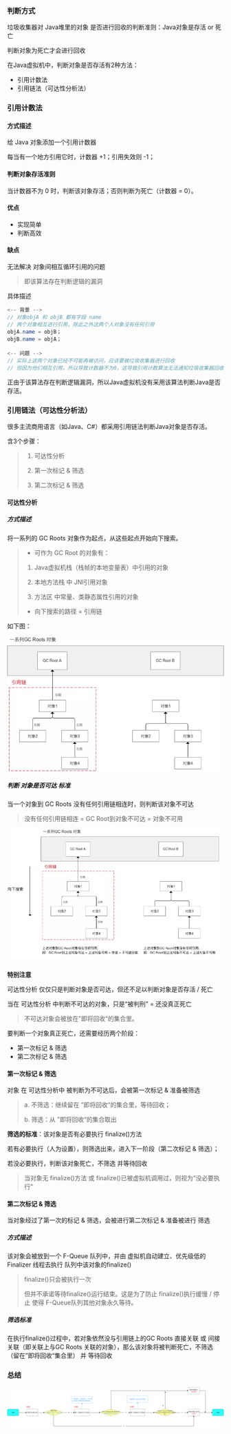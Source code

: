 ### 判断方式
垃圾收集器对 Java堆里的对象 是否进行回收的判断准则：Java对象是存活 or 死亡

判断对象为死亡才会进行回收

在Java虚拟机中，判断对象是否存活有2种方法：

* 引用计数法
* 引用链法（可达性分析法）

### 引用计数法
#### 方式描述
给 Java 对象添加一个引用计数器

每当有一个地方引用它时，计数器 +1；引用失效则 -1；
#### 判断对象存活准则
当计数器不为 0 时，判断该对象存活；否则判断为死亡（计数器 = 0）。
#### 优点

* 实现简单
* 判断高效

#### 缺点
无法解决 对象间相互循环引用的问题
> 即该算法存在判断逻辑的漏洞

具体描述
```java
<-- 背景 -->
// 对象objA 和 objB 都有字段 name
// 两个对象相互进行引用，除此之外这两个人对象没有任何引用
objA.name = objB；
objB.name = objA；

<-- 问题 -->
// 实际上这两个对象已经不可能再被访问，应该要被垃圾收集器进行回收
// 但因为他们相互引用，所以导致计数器不为0，这导致引用计数算法无法通知垃圾收集器回收该两个对象
```
正由于该算法存在判断逻辑漏洞，所以Java虚拟机没有采用该算法判断Java是否存活。
### 引用链法（可达性分析法）
很多主流商用语言（如Java、C#）都采用引用链法判断Java对象是否存活。

含3个步骤：
> 1. 可达性分析
> 
> 2. 第一次标记 & 筛选
> 
> 3. 第二次标记 & 筛选

#### 可达性分析
##### 方式描述
将一系列的 GC Roots 对象作为起点，从这些起点开始向下搜索。
> - 可作为 GC Root 的对象有：
> 
> 1. Java虚拟机栈（栈帧的本地变量表）中引用的对象
> 
> 2. 本地方法栈 中 JNI引用对象
> 
> 3. 方法区 中常量、类静态属性引用的对象
> 
> - 向下搜索的路径 = 引用链

如下图：

![](2.4.8/1.png)
##### 判断 对象是否可达 标准
当一个对象到 GC Roots 没有任何引用链相连时，则判断该对象不可达
> 没有任何引用链相连 = GC Root到对象不可达 = 对象不可用

![](2.4.8/2.png)

**特别注意**

可达性分析 仅仅只是判断对象是否可达，但还不足以判断对象是否存活 / 死亡

当在 可达性分析 中判断不可达的对象，只是“被判刑” = 还没真正死亡
> 不可达对象会被放在”即将回收“的集合里。

要判断一个对象真正死亡，还需要经历两个阶段：

* 第一次标记 & 筛选
* 第二次标记 & 筛选

#### 第一次标记 & 筛选
对象 在 可达性分析中 被判断为不可达后，会被第一次标记 & 准备被筛选
> a. 不筛选：继续留在 ”即将回收“的集合里，等待回收；
> 
> b. 筛选：从 ”即将回收“的集合取出

**筛选的标准**：该对象是否有必要执行 finalize()方法

若有必要执行（人为设置），则筛选出来，进入下一阶段（第二次标记 & 筛选）；

若没必要执行，判断该对象死亡，不筛选 并等待回收
> 当对象无 finalize()方法 或 finalize()已被虚拟机调用过，则视为“没必要执行”

#### 第二次标记 & 筛选
当对象经过了第一次的标记 & 筛选，会被进行第二次标记 & 准备被进行 筛选
##### 方式描述
该对象会被放到一个 F-Queue 队列中，并由 虚拟机自动建立、优先级低的Finalizer 线程去执行 队列中该对象的finalize()
> finalize()只会被执行一次
> 
> 但并不承诺等待finalize()运行结束。这是为了防止 finalize()执行缓慢 / 停止 使得 F-Queue队列其他对象永久等待。

##### 筛选标准
在执行finalize()过程中，若对象依然没与引用链上的GC Roots 直接关联 或 间接关联（即关联上与GC Roots 关联的对象），那么该对象将被判断死亡，不筛选（留在”即将回收“集合里） 并 等待回收
### 总结
![](2.4.8/3.png)
